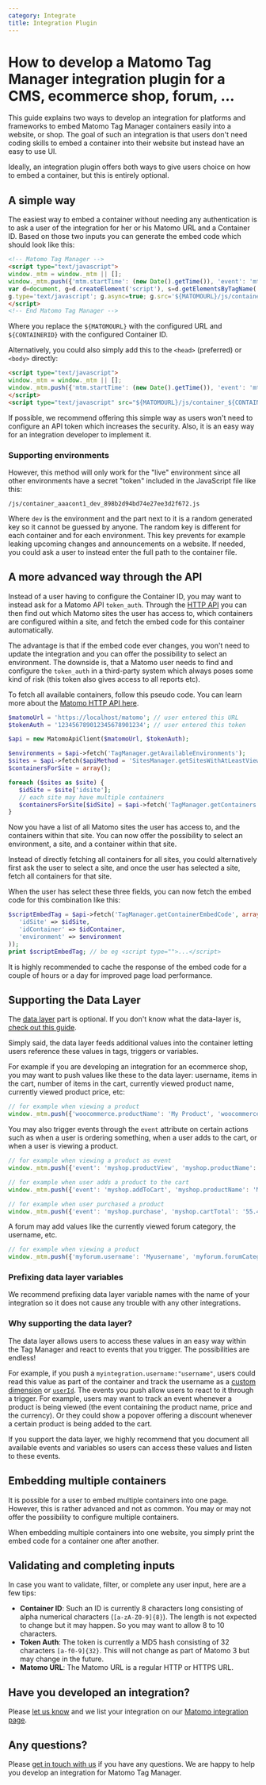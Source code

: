 ```yaml
---
category: Integrate
title: Integration Plugin
---
```

# How to develop a Matomo Tag Manager integration plugin for a CMS, ecommerce shop, forum, ...

This guide explains two ways to develop an integration for platforms and frameworks to embed Matomo Tag Manager containers easily into a website, or shop. The goal of such an integration is that users don't need coding skills to embed a container into their website but instead have an easy to use UI.

Ideally, an integration plugin offers both ways to give users choice on how to embed a container, but this is entirely optional.

## A simple way

The easiest way to embed a container without needing any authentication is to ask a user of the integration for her or his Matomo URL and a Container ID. Based on those two inputs you can generate the embed code which should look like this:

```html
<!-- Matomo Tag Manager -->
<script type="text/javascript">
window._mtm = window._mtm || [];
window._mtm.push({'mtm.startTime': (new Date().getTime()), 'event': 'mtm.Start'});
var d=document, g=d.createElement('script'), s=d.getElementsByTagName('script')[0];
g.type='text/javascript'; g.async=true; g.src='${MATOMOURL}/js/container_${CONTAINERID}.js'; s.parentNode.insertBefore(g,s);
</script>
<!-- End Matomo Tag Manager -->
```

Where you replace the `${MATOMOURL}` with the configured URL and `${CONTAINERID}` with the configured Container ID.

Alternatively, you could also simply add this to the `<head>` (preferred) or `<body>` directly:

```html
<script type="text/javascript">
window._mtm = window._mtm || [];
window._mtm.push({'mtm.startTime': (new Date().getTime()), 'event': 'mtm.Start'});
</script>
<script type="text/javascript" src="${MATOMOURL}/js/container_${CONTAINERID}.js" async="true" defer="true"></script>
```

If possible, we recommend offering this simple way as users won't need to configure an API token which increases the security. Also, it is an easy way for an integration developer to implement it.

### Supporting environments

However, this method will only work for the "live" environment since all other environments have a secret "token" included in the JavaScript file like this:

`/js/container_aaacont1_dev_898b2d94bd74e27ee3d2f672.js`

Where `dev` is the environment and the part next to it is a random generated key so it cannot be guessed by anyone. The random key is different for each container and for each environment. This key prevents for example leaking upcoming changes and announcements on a website. If needed, you could ask a user to instead enter the full path to the container file.

## A more advanced way through the API

Instead of a user having to configure the Container ID, you may want to instead ask for a Matomo API `token_auth`. Through the [HTTP API](https://developer.matomo.org/api-reference/reporting-api) you can then find out which Matomo sites the user has access to, which containers are configured within a site, and fetch the embed code for this container automatically.

The advantage is that if the embed code ever changes, you won't need to update the integration and you can offer the possibility to select an environment. The downside is, that a Matomo user needs to find and configure the `token_auth` in a third-party system which always poses some kind of risk (this token also gives access to all reports etc).

To fetch all available containers, follow this pseudo code. You can learn more about the [Matomo HTTP API here](https://developer.matomo.org/api-reference/reporting-api).

```php
$matomoUrl = 'https://localhost/matomo'; // user entered this URL
$tokenAuth = '123456789012345678901234'; // user entered this token

$api = new MatomoApiClient($matomoUrl, $tokenAuth);

$environments = $api->fetch('TagManager.getAvailableEnvironments');
$sites = $api->fetch($apiMethod = 'SitesManager.getSitesWithAtLeastViewAccess');
$containersForSite = array();

foreach ($sites as $site) {
   $idSite = $site['idsite'];
   // each site may have multiple containers
   $containersForSite[$idSite] = $api->fetch('TagManager.getContainers', array('idSite' => $idSite));
}

```

Now you have a list of all Matomo sites the user has access to, and the containers within that site. You can now offer the possibility to select an environment, a site, and a container within that site.

Instead of directly fetching all containers for all sites, you could alternatively first ask the user to select a site, and once the user has selected a site, fetch all containers for that site.

When the user has select these three fields, you can now fetch the embed code for this combination like this:

```php
$scriptEmbedTag = $api->fetch('TagManager.getContainerEmbedCode', array(
   'idSite' => $idSite,
   'idContainer' => $idContainer,
   'environment' => $environment
));
print $scriptEmbedTag; // be eg <script type="">...</script>
```

<div markdown="1" class="alert alert-info">
It is highly recommended to cache the response of the embed code for a couple of hours or a day for improved page load performance.
</div>

## Supporting the Data Layer

The [data layer](https://developer.matomo.org/guides/tagmanager/datalayer) part is optional. If you don't know what the data-layer is, [check out this guide](https://developer.matomo.org/guides/tagmanager/datalayer).

Simply said, the data layer feeds additional values into the container letting users reference these values in tags, triggers or variables.

For example if you are developing an integration for an ecommerce shop, you may want to push values like these to the data layer: username, items in the cart, number of items in the cart, currently viewed product name, currently viewed product price, etc:

```js
// for example when viewing a product
window._mtm.push({'woocommerce.productName': 'My Product', 'woocommerce.productPrice': '55.45', 'woocommerce.productCurrency': 'EUR'});
```

You may also trigger events through the `event` attribute on certain actions such as when a user is ordering something, when a user adds to the cart, or when a user is viewing a product.

```js
// for example when viewing a product as event
window._mtm.push({'event': 'myshop.productView', 'myshop.productName': 'My Product', 'myshop.productPrice': '55.45', 'myshop.productCurrency': 'EUR'});

// for example when user adds a product to the cart
window._mtm.push({'event': 'myshop.addToCart', 'myshop.productName': 'My Product', 'myshop.productPrice': '55.45', 'myshop.productCurrency': 'EUR'});

// for example when user purchased a product
window._mtm.push({'event': 'myshop.purchase', 'myshop.cartTotal': '55.45', 'myshop.cartCurrency': 'EUR'});
```

A forum may add values like the currently viewed forum category, the username, etc.

```js
// for example when viewing a product
window._mtm.push({'myforum.username': 'Myusername', 'myforum.forumCategory': 'Developers'});
```

### Prefixing data layer variables

We recommend prefixing data layer variable names with the name of your integration so it does not cause any trouble with any other integrations.

### Why supporting the data layer?

The data layer allows users to access these values in an easy way within the Tag Manager and react to events that you trigger. The possibilities are endless!

For example, if you push a `myintegration.username:"username"`, users could read this value as part of the container and track the username as a [custom dimension](https://matomo.org/docs/custom-dimensions/) or [`userId`](https://matomo.org/docs/user-id/). The events you push allow users to react to it through a trigger. For example, users may want to track an event whenever a product is being viewed (the event containing the product name, price and the currency). Or they could show a popover offering a discount whenever a certain product is being added to the cart.

If you support the data layer, we highly recommend that you document all available events and variables so users can access these values and listen to these events.

## Embedding multiple containers

It is possible for a user to embed multiple containers into one page. However, this is rather advanced and not as common. You may or may not offer the possibility to configure multiple containers.

When embedding multiple containers into one website, you simply print the embed code for a container one after another.

## Validating and completing inputs

In case you want to validate, filter, or complete any user input, here are a few tips:

* **Container ID**: Such an ID is currently 8 characters long consisting of alpha numerical characters (`[a-zA-Z0-9]{8}`). The length is not expected to change but it may happen. So you may want to allow 8 to 10 characters.
* **Token Auth**: The token is currently a MD5 hash consisting of 32 characters `[a-f0-9]{32}`. This will not change as part of Matomo 3 but may change in the future.
* **Matomo URL**: The Matomo URL is a regular HTTP or HTTPS URL.

## Have you developed an integration?

Please [let us know](https://matomo.org/contact) and we list your integration on our [Matomo integration page](https://matomo.org/integrate/).

## Any questions?

Please [get in touch with us](https://matomo.org/contact) if you have any questions. We are happy to help you develop an integration for Matomo Tag Manager.

